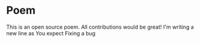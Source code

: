 # Poem
This is an open source poem. All contributions would be great!
I'm writing a new line as You expect
Fixing a bug
